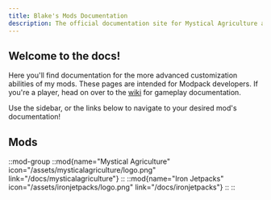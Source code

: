 ```yaml
---
title: Blake's Mods Documentation
description: The official documentation site for Mystical Agriculture and Iron Jetpacks.
---
```


## Welcome to the docs! 

Here you'll find documentation for the more advanced customization abilities of my mods. These pages are intended for Modpack developers. If you're a player, head on over to the [wiki](../../wiki) for gameplay documentation.

Use the sidebar, or the links below to navigate to your desired mod's documentation!

## Mods

::mod-group
  ::mod{name="Mystical Agriculture" icon="/assets/mysticalagriculture/logo.png" link="/docs/mysticalagriculture"}
  ::
  ::mod{name="Iron Jetpacks" icon="/assets/ironjetpacks/logo.png" link="/docs/ironjetpacks"}
  ::
::

